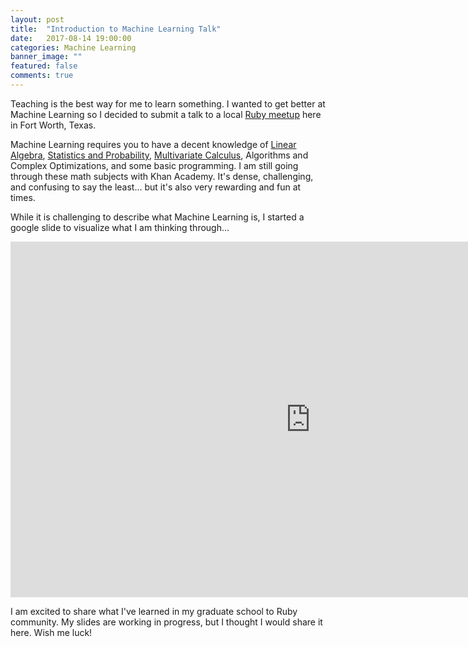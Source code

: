 ```yaml
---
layout: post
title:  "Introduction to Machine Learning Talk"
date:   2017-08-14 19:00:00
categories: Machine Learning
banner_image: ""
featured: false
comments: true
---
```


Teaching is the best way for me to learn something.  I wanted to get better at Machine Learning so I decided to submit a talk to a local <a href="https://www.meetup.com/RubyFTW-Fort-Worth-Ruby-User-Group/events/243499897/" target="_blank">Ruby meetup</a> here in Fort Worth, Texas.

<!--more-->

Machine Learning requires you to have a decent knowledge of <a href="https://www.khanacademy.org/math/linear-algebra" target="_blank">Linear Algebra</a>, <a href="https://www.khanacademy.org/math/statistics-probability" target="_blank">Statistics and Probability</a>, <a href="https://www.khanacademy.org/math/multivariable-calculus" target="_blank">Multivariate Calculus</a>, Algorithms and Complex Optimizations, and some basic programming.  I am still going through these math subjects with Khan Academy.  It's dense, challenging, and confusing to say the least...  but it's also very rewarding and fun at times.

While it is challenging to describe what Machine Learning is, I started a google slide to visualize what I am thinking through...

<iframe src="https://docs.google.com/presentation/d/1i9I10HwLs9pg-9nQ1amd_SXreFEROif7M58N0WyB10A/embed?start=false&loop=false&delayms=3000" frameborder="0" width="960" height="569" allowfullscreen="true" mozallowfullscreen="true" webkitallowfullscreen="true"></iframe>

<br />

I am excited to share what I've learned in my graduate school to Ruby community.  My slides are working in progress, but I thought I would share it here.  Wish me luck!
